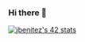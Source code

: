 ### Hi there 👋

[![jbenitez's 42 stats](https://badge42.vercel.app/api/v2/cl3k3o4wk000609m9jxjcdm75/stats?cursusId=21&coalitionId=215)](https://github.com/JaeSeoKim/badge42)

<!--
**jbenitez42/jbenitez42** is a ✨ _special_ ✨ repository because its `README.md` (this file) appears on your GitHub profile.

Here are some ideas to get you started:

- 🔭 I’m currently working on ...
- 🌱 I’m currently learning ...
- 👯 I’m looking to collaborate on ...
- 🤔 I’m looking for help with ...
- 💬 Ask me about ...
- 📫 How to reach me: ...
- 😄 Pronouns: ...
- ⚡ Fun fact: ...
-->
